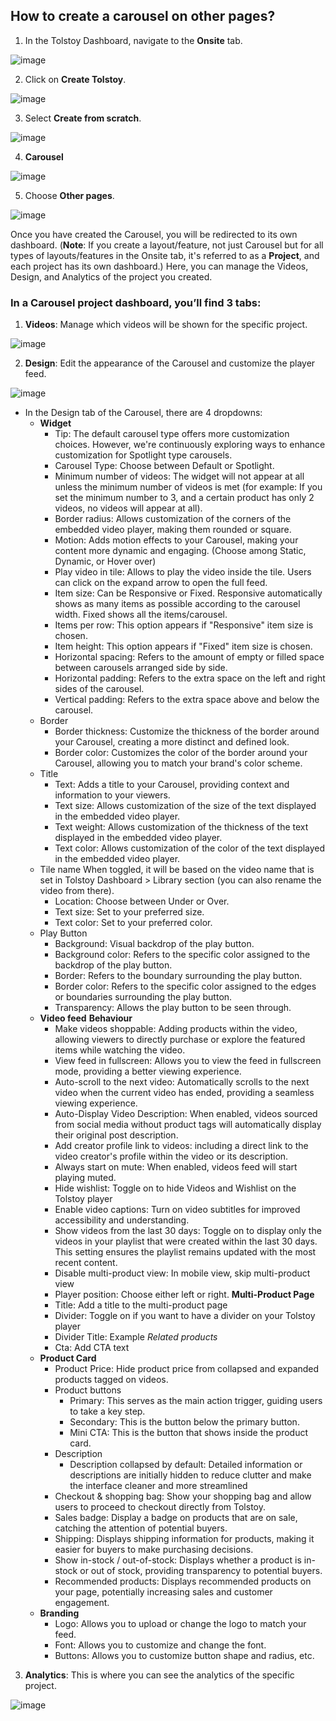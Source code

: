 ## How to create a carousel on other pages?

1. In the Tolstoy Dashboard, navigate to the **Onsite** tab.

![image](https://github.com/GoTolstoy/tolstoy-toly-kb/assets/159800692/c2975d16-d637-41e4-af13-fcd1965befff)


2. Click on **Create Tolstoy**.

![image](https://github.com/GoTolstoy/tolstoy-toly-kb/assets/159800692/5d936be3-88d2-46a3-86bb-f9ea0bfb5643)

   
3. Select **Create from scratch**.

![image](https://github.com/GoTolstoy/tolstoy-toly-kb/assets/159800692/496a60d7-3ca3-4115-89c7-ff87bd9904d5)


4. **Carousel**

![image](https://github.com/GoTolstoy/tolstoy-toly-kb/assets/159800692/f0bb58e1-01fd-4074-96be-8e21c9c23edd)


5. Choose **Other pages**.
   
![image](https://github.com/GoTolstoy/tolstoy-toly-kb/assets/159800692/4c8d45de-2da0-43cc-8b62-59d59318c5c1)


Once you have created the Carousel, you will be redirected to its own dashboard. (**Note**: If you create a layout/feature, not just Carousel but for all types of layouts/features in the Onsite tab, it's referred to as a **Project**, and each project has its own dashboard.) Here, you can manage the Videos, Design, and Analytics of the project you created.

### In a Carousel project dashboard, you’ll find 3 tabs:

1. **Videos**: Manage which videos will be shown for the specific project.

![image](https://github.com/GoTolstoy/tolstoy-toly-kb/assets/159800692/75a03131-e529-4d71-973a-973eeb28adc7)


2. **Design**: Edit the appearance of the Carousel and customize the player feed.

![image](https://github.com/GoTolstoy/tolstoy-toly-kb/assets/159800692/c4d29ed0-039d-4ac9-a474-40902a2143d6)


   - In the Design tab of the Carousel, there are 4 dropdowns:
     - **Widget**
       - Tip: The default carousel type offers more customization choices. However, we're continuously exploring ways to enhance customization for Spotlight type carousels.
       - Carousel Type: Choose between Default or Spotlight.
       - Minimum number of videos: The widget will not appear at all unless the minimum number of videos is met (for example: If you set the minimum number to 3, and a certain product has only 2 videos, no videos will appear at all).
       - Border radius: Allows customization of the corners of the embedded video player, making them rounded or square.
       - Motion: Adds motion effects to your Carousel, making your content more dynamic and engaging. (Choose among Static, Dynamic, or Hover over)
       - Play video in tile: Allows to play the video inside the tile. Users can click on the expand arrow to open the full feed.
       - Item size: Can be Responsive or Fixed. Responsive automatically shows as many items as possible according to the carousel width. Fixed shows all the items/carousel.
       - Items per row: This option appears if "Responsive" item size is chosen.
       - Item height: This option appears if "Fixed" item size is chosen.
       - Horizontal spacing: Refers to the amount of empty or filled space between carousels arranged side by side.
       - Horizontal padding: Refers to the extra space on the left and right sides of the carousel.
       - Vertical padding: Refers to the extra space above and below the carousel.
     - Border
       - Border thickness: Customize the thickness of the border around your Carousel, creating a more distinct and defined look.
       - Border color: Customizes the color of the border around your Carousel, allowing you to match your brand's color scheme.
     - Title
       - Text: Adds a title to your Carousel, providing context and information to your viewers.
       - Text size: Allows customization of the size of the text displayed in the embedded video player.
       - Text weight: Allows customization of the thickness of the text displayed in the embedded video player.
       - Text color: Allows customization of the color of the text displayed in the embedded video player.
     - Tile name When toggled, it will be based on the video name that is set in Tolstoy Dashboard > Library section (you can also rename the video from there).
       - Location: Choose between Under or Over.
       - Text size: Set to your preferred size.
       - Text color: Set to your preferred color.
     - Play Button
       - Background: Visual backdrop of the play button.
       - Background color: Refers to the specific color assigned to the backdrop of the play button.
       - Border: Refers to the boundary surrounding the play button.
       - Border color: Refers to the specific color assigned to the edges or boundaries surrounding the play button.
       - Transparency: Allows the play button to be seen through.
     - **Video feed**
       **Behaviour**
       - Make videos shoppable: Adding products within the video, allowing viewers to directly purchase or explore the featured items while watching the video.
       - View feed in fullscreen: Allows you to view the feed in fullscreen mode, providing a better viewing experience.
       - Auto-scroll to the next video: Automatically scrolls to the next video when the current video has ended, providing a seamless viewing experience.
       - Auto-Display Video Description: When enabled, videos sourced from social media without product tags will automatically display their original post description.
       - Add creator profile link to videos: including a direct link to the video creator's profile within the video or its description.
       - Always start on mute: When enabled, videos feed will start playing muted.
       - Hide wishlist: Toggle on to hide Videos and Wishlist on the Tolstoy player
       - Enable video captions: Turn on video subtitles for improved accessibility and understanding.
       - Show videos from the last 30 days: Toggle on to display only the videos in your playlist that were created within the last 30 days. This setting ensures the playlist remains updated with the most recent content.
       - Disable multi-product view: In mobile view, skip multi-product view
       - Player position: Choose either left or right.
       **Multi-Product Page**
       - Title: Add a title to the multi-product page
       - Divider: Toggle on if you want to have a divider on your Tolstoy player
       - Divider Title: Example _Related products_
       - Cta: Add CTA text
     - **Product Card**
       - Product Price: Hide product price from collapsed and expanded products tagged on videos.
       - Product buttons
         - Primary: This serves as the main action trigger, guiding users to take a key step.
         - Secondary: This is the button below the primary button.
         - Mini CTA: This is the button that shows inside the product card.
       - Description
         - Description collapsed by default: Detailed information or descriptions are initially hidden to reduce clutter and make the interface cleaner and more streamlined
       - Checkout & shopping bag: Show your shopping bag and allow users to proceed to checkout directly from Tolstoy.
       - Sales badge: Display a badge on products that are on sale, catching the attention of potential buyers.
       - Shipping: Displays shipping information for products, making it easier for buyers to make purchasing decisions.
       - Show in-stock / out-of-stock: Displays whether a product is in-stock or out of stock, providing transparency to potential buyers.
       - Recommended products: Displays recommended products on your page, potentially increasing sales and customer engagement.
     - **Branding**
       - Logo: Allows you to upload or change the logo to match your feed.
       - Font: Allows you to customize and change the font.
       - Buttons: Allows you to customize button shape and radius, etc.

3. **Analytics**: This is where you can see the analytics of the specific project.

![image](https://github.com/GoTolstoy/tolstoy-toly-kb/assets/159800692/4f530f48-2413-46f4-9cfc-f335cb6e6eb9)

